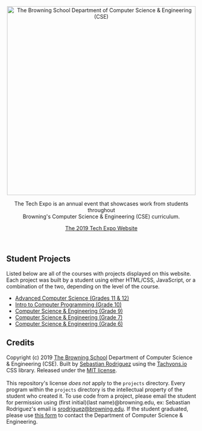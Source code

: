 <div align="center"><a href="https://www.browning.edu/technology-home"><img src="https://seb646.com/tech-expo/assets/cse.png" alt="The Browning School Department of Computer Science & Engineering (CSE)" width="500"/></a> 

The Tech Expo is an annual event that showcases work from students throughout <br>Browning's Computer Science & Engineering (CSE) curriculum. <br>

<a href="https://seb646.com/tech-expo">The 2019 Tech Expo Website</a></div><br>

## Student Projects
Listed below are all of the courses with projects displayed on this website. Each project was built by a student using either HTML/CSS, JavaScript, or a combination of the two, depending on the level of the course.
* [Advanced Computer Science (Grades 11 & 12)](https://seb646.com/tech-expo/projects/adv-cs/index.html)
* [Intro to Computer Programming (Grade 10)](https://seb646.com/tech-expo/projects/form-iv/index.html)
* [Computer Science & Engineering (Grade 9)](https://seb646.com/tech-expo/projects/form-iii/index.html)
* [Computer Science & Engineering (Grade 7)](https://seb646.com/tech-expo/projects/form-i/index.html)
* [Computer Science & Engineering (Grade 6)](https://seb646.com/tech-expo/projects/grade-6/index.html)

## Credits
Copyright (c) 2019 [The Browning School](https://www.browning.edu/) Department of Computer Science & Engineering (CSE). Built by [Sebastian Rodriguez](https://seb646.com) using the [Tachyons.io](http://tachyons.io/) CSS library. Released under the [MIT license](https://github.com/seb646/browning-tech-expo/blob/master/LICENSE). 
<br><br>
This repository's license _does not_ apply to the `projects` directory. Every program within the `projects` directory is the intellectual property of the student who created it. To use code from a project, please email the student for permission using (first initial)(last name)@browning.edu, ex: Sebastian Rodriguez's email is srodriguez@browning.edu. If the student graduated, please use [this form](https://www.browning.edu/tech-contact-us) to contact the Department of Computer Science & Engineering. 
